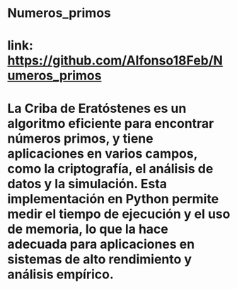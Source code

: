 # Numeros_primos
# link: https://github.com/Alfonso18Feb/Numeros_primos
# La Criba de Eratóstenes es un algoritmo eficiente para encontrar números primos, y tiene aplicaciones en varios campos, como la criptografía, el análisis de datos y la simulación. Esta implementación en Python permite medir el tiempo de ejecución y el uso de memoria, lo que la hace adecuada para aplicaciones en sistemas de alto rendimiento y análisis empírico.
